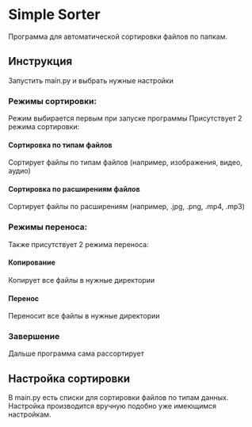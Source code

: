 
# Simple Sorter  
Программа для автоматической сортировки файлов по папкам.  


## Инструкция

Запустить main.py и выбрать нужные настройки

### Режимы сортировки:
Режим выбирается первым при запуске программы
Присутствует 2 режима сортировки:

#### Сортировка по типам файлов

Сортирует файлы по типам файлов (например, изображения, видео, аудио)

#### Сортировка по расширениям файлов

Сортирует файлы по расширениям (например, .jpg, .png, .mp4, .mp3)

### Режимы переноса:

Также присутствует 2 режима переноса:

#### Копирование

Копирует все файлы в нужные директории

#### Перенос

Переносит все файлы в нужные директории

### Завершение

Дальше программа сама рассортирует 


## Настройка сортировки

В main.py есть списки для сортировки файлов по типам данных. Настройка производится вручную подобно уже имеющимся настройкам.
